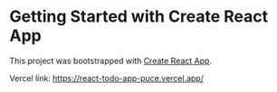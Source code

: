 # Getting Started with Create React App

This project was bootstrapped with [Create React App](https://github.com/facebook/create-react-app).

Vercel link: https://react-todo-app-puce.vercel.app/
